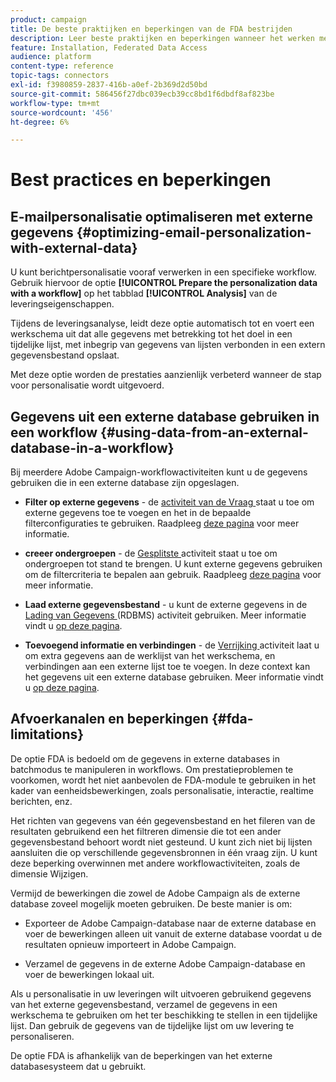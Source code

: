 ```yaml
---
product: campaign
title: De beste praktijken en beperkingen van de FDA bestrijden
description: Leer beste praktijken en beperkingen wanneer het werken met een externe gegevensbestand (FDA)
feature: Installation, Federated Data Access
audience: platform
content-type: reference
topic-tags: connectors
exl-id: f3980859-2837-416b-a0ef-2b369d2d50bd
source-git-commit: 586456f27dbc039ecb39cc8bd1f6dbdf8af823be
workflow-type: tm+mt
source-wordcount: '456'
ht-degree: 6%

---
```


# Best practices en beperkingen



## E-mailpersonalisatie optimaliseren met externe gegevens {#optimizing-email-personalization-with-external-data}

U kunt berichtpersonalisatie vooraf verwerken in een specifieke workflow. Gebruik hiervoor de optie **[!UICONTROL Prepare the personalization data with a workflow]** op het tabblad **[!UICONTROL Analysis]** van de leveringseigenschappen.

Tijdens de leveringsanalyse, leidt deze optie automatisch tot en voert een werkschema uit dat alle gegevens met betrekking tot het doel in een tijdelijke lijst, met inbegrip van gegevens van lijsten verbonden in een extern gegevensbestand opslaat.

Met deze optie worden de prestaties aanzienlijk verbeterd wanneer de stap voor personalisatie wordt uitgevoerd.

## Gegevens uit een externe database gebruiken in een workflow {#using-data-from-an-external-database-in-a-workflow}

Bij meerdere Adobe Campaign-workflowactiviteiten kunt u de gegevens gebruiken die in een externe database zijn opgeslagen.

* **Filter op externe gegevens** - de [ activiteit van de Vraag ](../../workflow/using/targeting-data.md#selecting-data) staat u toe om externe gegevens toe te voegen en het in de bepaalde filterconfiguraties te gebruiken. Raadpleeg [deze pagina](../../workflow/using/targeting-data.md#selecting-data) voor meer informatie.

* **creeer ondergroepen** - de [ Gesplitste ](../../workflow/using/split.md) activiteit staat u toe om ondergroepen tot stand te brengen. U kunt externe gegevens gebruiken om de filtercriteria te bepalen aan gebruik. Raadpleeg [deze pagina](../../workflow/using/split.md) voor meer informatie.

* **Laad externe gegevensbestand** - u kunt de externe gegevens in de [ Lading van Gegevens ](../../workflow/using/data-loading-rdbms.md) (RDBMS) activiteit gebruiken. Meer informatie vindt u [op deze pagina](../../workflow/using/data-loading-rdbms.md).

* **Toevoegend informatie en verbindingen** - de [ Verrijking ](../../workflow/using/enrichment.md) activiteit laat u om extra gegevens aan de werklijst van het werkschema, en verbindingen aan een externe lijst toe te voegen. In deze context kan het gegevens uit een externe database gebruiken. Meer informatie vindt u [op deze pagina](../../workflow/using/enrichment.md).

## Afvoerkanalen en beperkingen {#fda-limitations}

De optie FDA is bedoeld om de gegevens in externe databases in batchmodus te manipuleren in workflows. Om prestatieproblemen te voorkomen, wordt het niet aanbevolen de FDA-module te gebruiken in het kader van eenheidsbewerkingen, zoals personalisatie, interactie, realtime berichten, enz.

Het richten van gegevens van één gegevensbestand en het fileren van de resultaten gebruikend een het filtreren dimensie die tot een ander gegevensbestand behoort wordt niet gesteund. U kunt zich niet bij lijsten aansluiten die op verschillende gegevensbronnen in één vraag zijn. U kunt deze beperking overwinnen met andere workflowactiviteiten, zoals de dimensie Wijzigen.

Vermijd de bewerkingen die zowel de Adobe Campaign als de externe database zoveel mogelijk moeten gebruiken. De beste manier is om:

* Exporteer de Adobe Campaign-database naar de externe database en voer de bewerkingen alleen uit vanuit de externe database voordat u de resultaten opnieuw importeert in Adobe Campaign.

* Verzamel de gegevens in de externe Adobe Campaign-database en voer de bewerkingen lokaal uit.

Als u personalisatie in uw leveringen wilt uitvoeren gebruikend gegevens van het externe gegevensbestand, verzamel de gegevens in een werkschema te gebruiken om het ter beschikking te stellen in een tijdelijke lijst. Dan gebruik de gegevens van de tijdelijke lijst om uw levering te personaliseren.

De optie FDA is afhankelijk van de beperkingen van het externe databasesysteem dat u gebruikt.
